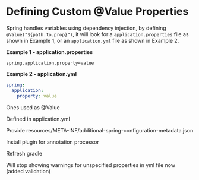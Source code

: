 # Defining Custom @Value Properties

Spring handles variables using dependency injection, by defining `@Value("${path.to.prop}")`, it will look
for a `application.properties` file as shown in Example 1, or an `application.yml` file as shown in Example 2.

**Example 1 - application.properties**

```properties
spring.application.property=value
```

**Example 2 - application.yml**

```yaml
spring:
  application:
    property: value
```


Ones used as @Value

Defined in application.yml

Provide resources/META-INF/additional-spring-configuration-metadata.json

Install plugin for annotation processor

Refresh gradle

Will stop showing warnings for unspecified properties in yml file now (added validation)